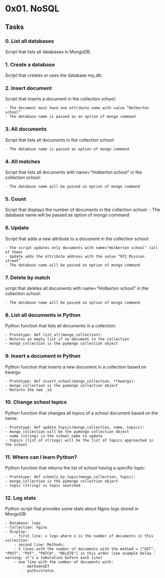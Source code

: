 # 0x01. NoSQL

## Tasks
### 0. List all databases

Script that lists all databases in MongoDB.

### 1. Create a database 
Script that creates or uses the database my_db:

### 2. Insert document 
Script that inserts a document in the collection school:

    - The document must have one attribute name with value “Holberton school”
    - The database name is passed as an option of mongo command

### 3. All documents 
Script that lists all documents in the collection school:

    - The database name is passed as option of mongo command

### 4. All matches 
Script that lists all documents with name="Holberton school" in the collection school:

    - The database name will be passed as option of mongo command

### 5. Count 
Script that displays the number of documents in the collection school:
    - The database name will be passed as option of mongo command

### 6. Update 
Script that adds a new attribute to a document in the collection school:

    - The script updates only documents with name="Holberton school" (all of them)
    - Update adds the attribute address with the value “972 Mission street”
    - The database name will be passed as option of mongo command

### 7. Delete by match
 script that deletes all documents with name="Holberton school" in the collection school:

    - The database name will be passed as option of mongo command

### 8. List all documents in Python
Python function that lists all documents in a collection:

    - Prototype: def list_all(mongo_collection):
    - Returns an empty list if no document in the collection
    - mongo_collection is the pymongo collection object

### 9. Insert a document in Python
Python function that inserts a new document in a collection based on kwargs:

    - Prototype: def insert_school(mongo_collection, **kwargs):
    - mongo_collection is the pymongo collection object
    - Returns the new _id

### 10. Change school topics
Python function that changes all topics of a school document based on the name:

    - Prototype: def update_topics(mongo_collection, name, topics):
    - mongo_collection will be the pymongo collection object
    - name (string) is the school name to update
    - topics (list of strings) will be the list of topics approached in the school

### 11. Where can I learn Python? 
Python function that returns the list of school having a specific topic:

    - Prototype: def schools_by_topic(mongo_collection, topic):
    - mongo_collection is the pymongo collection object
    - topic (string) is topic searched

### 12. Log stats 
Python script that provides some stats about Nginx logs stored in MongoDB:

    - Database: logs
    - Collection: nginx
    - Display:
        - first line: x logs where x is the number of documents in this collection
        - second line: Methods:
        - 5 lines with the number of documents with the method = ["GET", "POST", "PUT", "PATCH", "DELETE"] in this order (see example below - warning: it’s a tabulation before each line)
        - one line with the number of documents with:
            - method=GET
            - path=/status
